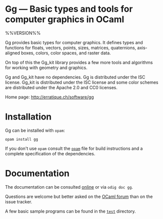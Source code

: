 Gg — Basic types and tools for computer graphics in OCaml
=========================================================
%%VERSION%%

Gg provides basic types for computer graphics. It defines types and
functions for floats, vectors, points, sizes, matrices, quaternions,
axis-aligned boxes, colors, color spaces, and raster data.

On top of this the Gg_kit library provides a few more tools and
algorithms for working with geometry and graphics.

Gg and Gg_kit have no dependencies. Gg is distributed under the ISC
license. Gg_kit is distributed under the ISC license and some color
schemes are distributed under the Apache 2.0 and CC0 licenses.

Home page: <http://erratique.ch/software/gg>  

# Installation

Gg can be installed with `opam`:

    opam install gg

If you don't use `opam` consult the [`opam`](opam) file for build
instructions and a complete specification of the dependencies.

# Documentation

The documentation can be consulted [online] or via `odig doc gg`.

Questions are welcome but better asked on the [OCaml forum] than on
the issue tracker.

A few basic sample programs can be found in the [`test`](test/)
directory.

[online]: https://erratique.ch/software/gg
[OCaml forum]: https://discuss.ocaml.org/

